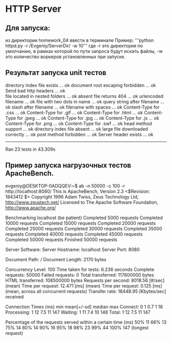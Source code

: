# HTTP Server
## Для запуска:
из директории homework_04 ввести в терминале
Пример: 
'''python httpd.py -r /Evgeniy/ServerDir/ -w 10'''
где -r это директория по умолчанию, в рамках которой по пути запроса будут искать файлы,
-w это количество воркеров установленных при запуске.

## Результат запуска unit тестов

directory index file exists ... ok
document root escaping forbidden ... ok
Send bad http headers ... ok       
file located in nested folders ... ok
absent file returns 404 ... ok
urlencoded filename ... ok
file with two dots in name ... ok
query string after filename ... ok
slash after filename ... ok
filename with spaces ... ok
Content-Type for .css ... ok
Content-Type for .gif ... ok
Content-Type for .html ... ok
Content-Type for .jpeg ... ok
Content-Type for .jpg ... ok
Content-Type for .js ... ok
Content-Type for .png ... ok
Content-Type for .swf ... ok
head method support ... ok
directory index file absent ... ok
large file downloaded correctly ... ok
post method forbidden ... ok
Server header exists ... ok

----------------------------------------------------------------------
Ran 23 tests in 43.309s

## Пример запуска нагрузочных тестов ApacheBench.

evgeniy@DESKTOP-0ADQQEV:~$ ab -n 50000 -c 100 -r http://localhost:8080/
This is ApacheBench, Version 2.3 <$Revision: 1843412 $>
Copyright 1996 Adam Twiss, Zeus Technology Ltd, http://www.zeustech.net/
Licensed to The Apache Software Foundation, http://www.apache.org/

Benchmarking localhost (be patient)
Completed 5000 requests
Completed 10000 requests
Completed 15000 requests
Completed 20000 requests
Completed 25000 requests
Completed 30000 requests
Completed 35000 requests
Completed 40000 requests
Completed 45000 requests
Completed 50000 requests
Finished 50000 requests


Server Software:
Server Hostname:        localhost
Server Port:            8080

Document Path:          /
Document Length:        2170 bytes

Concurrency Level:      100
Time taken for tests:   6.236 seconds
Complete requests:      50000
Failed requests:        0
Total transferred:      117800000 bytes
HTML transferred:       108500000 bytes
Requests per second:    8018.56 [#/sec] (mean)
Time per request:       12.471 [ms] (mean)
Time per request:       0.125 [ms] (mean, across all concurrent requests)
Transfer rate:          18448.95 [Kbytes/sec] received

Connection Times (ms)
              min  mean[+/-sd] median   max
Connect:        0    1   0.7      1      18
Processing:     1   12   7.5     11     147
Waiting:        1   11   7.4     10     146
Total:          1   12   7.5     11     147

Percentage of the requests served within a certain time (ms)
  50%     11
  66%     13
  75%     14
  80%     14
  90%     16
  95%     18
  98%     23
  99%     44
 100%    147 (longest request)